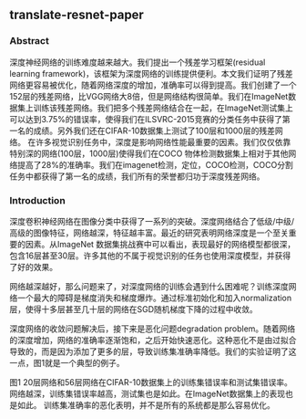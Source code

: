 ## translate-resnet-paper

### Abstract
深度神经网络的训练难度越来越大。我们提出一个残差学习框架(residual learning framework)，该框架为深度网络的训练提供便利。本文我们证明了残差网络更容易被优化，随着网络深度的增加，准确率可以得到提高。我们创建了一个152层的残差网络，比VGG网络大8倍，但是网络结构很简单。我们在ImageNet数据集上训练该残差网络。我们把多个残差网络结合在一起，在ImageNet测试集上可以达到3.75%的错误率，使得我们在ILSVRC-2015竞赛的分类任务中获得了第一名的成绩。另外我们还在CIFAR-10数据集上测试了100层和1000层的残差网络。
在许多视觉识别任务中，深度是影响网络性能最重要的因素。我们仅仅依靠特别深的网络(100层，1000层)使得我们在COCO 物体检测数据集上相对于其他网络提高了28%的准确率。我们在imagenet检测，定位，COCO检测，COCO分割任务中都获得了第一名的成绩，我们所有的荣誉都归功于深度残差网络。

### Introduction
深度卷积神经网络在图像分类中获得了一系列的突破。深度网络结合了低级/中级/高级的图像特征，网络越深，特征越丰富。最近的研究表明网络深度是一个至关重要的因素。从ImageNet 数据集挑战赛中可以看出，表现最好的网络模型都很深，包含16层甚至30层。许多其他的不属于视觉识别的任务也使用深度模型，并获得了好的效果。

网络越深越好，那么问题来了，对深度网络的训练会遇到什么困难呢？训练深度网络一个最大的障碍是梯度消失和梯度爆炸。通过标准初始化和加入normalization层，使得十多层甚至几十层的网络在SGD随机梯度下降的过程中收敛。

深度网络的收敛问题解决后，接下来是恶化问题degradation problem。随着网络的深度增加，网络的准确率逐渐饱和，之后开始快速恶化。这种恶化不是由过拟合导致的，而是因为添加了更多的层，导致训练集准确率降低。我们的实验证明了这一点，图1就是一个典型的例子。

图1 20层网络和56层网络在CIFAR-10数据集上的训练集错误率和测试集错误率。网络越深，训练集错误率越高，测试集也是如此。在ImageNet数据集上的表现也是如此。
训练集准确率的恶化表明，并不是所有的系统都是那么容易优化。

